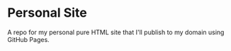 # Personal Site
A repo for my personal pure HTML site that I'll publish to my domain using GitHub Pages.